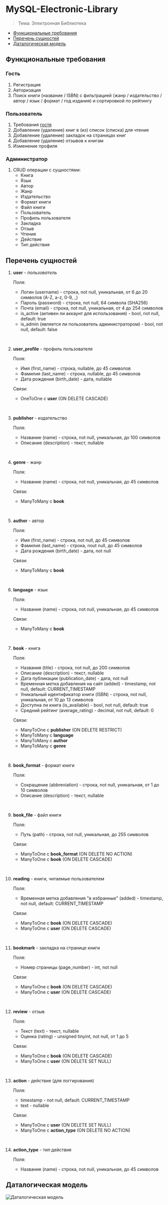# MySQL-Electronic-Library
>Тема: Электронная Библиотека  

- [Функциональные требования](#функциональные-требования)
- [Перечень сущностей](#перечень-сущностей)
- [Даталогическая модель](#даталогическая-модель)

## Функциональные требования
### Гость
1. Регистрация
2. Авторизация
3. Поиск книги (название / ISBN) с фильтрацией (жанр / издательство / автор / язык / формат / год издания) и сортировкой по рейтингу

### Пользователь
1. Требования [гостя](#гость)
2. Добавление (удаление) книг в (из) список (списка) для чтения
3. Добавление (удаление) закладок на страницах книг
4. Добавление (удаление) отзывов к книгам
5. Изменение профиля

### Администратор
1. CRUD операции с сущностями:
   - Книга
   - Язык
   - Автор
   - Жанр
   - Издательство
   - Формат книги
   - Файл книги
   - Пользователь
   - Профиль пользователя
   - Закладка
   - Отзыв
   - Чтение
   - Действие
   - Тип действия


## Перечень сущностей
1. __user__ - _пользователь_  
   
   Поля:
   - Логин (username) - строка, not null, уникальная, от 6 до 20 символов (A-Z, a-z, 0-9, _)
   - Пароль (password) - строка, not null, 64 символа (SHA256)
   - Почта (email) - строка, not null, уникальная, от 4 до 254 символов
   - is_active (активен ли аккаунт для использования) - bool, not null, default: true
   - is_admin (является ли пользователь администратором) - bool, not null, default: false

<br>

2. __user_profile__ - профиль пользователя  

   Поля:
   - Имя (first_name) - строка, nullable, до 45 символов
   - Фамилия (last_name) - строка, nullable, до 45 символов
   - Дата рождения (birth_date) - дата, nullable

   Связи:
   - OneToOne с __user__ (ON DELETE CASCADE)

<br>

3. __publisher__ - издательство

   Поля: 
   - Название (name) - строка, not null, уникальная, до 100 символов
   - Описание (description) - текст, nullable

<br>

4. __genre__ - жанр

   Поля:
   - Название (name) - строка, not null, уникальная, до 45 символов

   Связи:
   - ManyToMany с __book__

<br>

5. __author__ - автор

   Поля:
   - Имя (first_name) - строка, not null, до 45 символов
   - Фамилия (last_name) - строка, nout null, до 45 символов
   - Дата рождения (birth_date) - дата, not null

   Связи:
   - ManyToMany с __book__

<br>

6. __language__ - язык 

   Поля:
   - Название (name) - строка, not null, уникальная, до 45 символов

   Связи:
   - ManyToMany с __book__

<br>

7. __book__ - книга

   Поля:
   - Названия (title) - строка, not null, до 200 символов
   - Описание (description) - текст, nullable
   - Дата публикации (publication_date) - дата, not null
   - Временная метка добавления на сайт (added) - timestamp, not null, default: CURRENT_TIMESTAMP
   - Уникальный идентификатор книги (ISBN) - строка, not null, уникальная, от 10 до 13 символов
   - Доступна ли книга (is_available) - bool, not null, default: true
   - Средний рейтинг (average_rating) - decimal, not null, default: 0

   Связи:
   - ManyToOne с __publisher__ (ON DELETE RESTRICT)
   - ManyToMany с __language__
   - ManyToMany с __author__
   - ManyToMany с __genre__

<br>

8. __book_format__ - формат книги
   
   Поля:
   - Сокращение (abbreviation) - строка, not null, уникальная, от 1 до 10 символов
   - Описание (description) - текст, nullable

<br>

9. __book_file__ - файл книги

   Поля:
   - Путь (path) - строка, not null, уникальная, до 255 символов
  
   Связи:
   - ManyToOne с __book_format__ (ON DELETE NO ACTION)
   - ManyToOne с __book__ (ON DELETE CASCADE)

<br>

10. __reading__ - книги, читаемые пользователем

      Поля:
       - Временная метка добавления "в избранные" (added) - timestamp, not null, default: CURRENT_TIMESTAMP

      Связи:
      - ManyToOne с __book__ (ON DELETE CASCADE)
      - ManyToOne с __user__ (ON DELETE CASCADE)

<br>

11. __bookmark__ - закладка на странице книги
    
      Поля:
      - Номер страницы (page_number) - int, not null

      Связи:
      - ManyToOne с __book__ (ON DELETE CASCADE)
      - ManyToOne с __user__ (ON DELETE CASCADE)

<br>

12. __review__ - отзыв

      Поля:
      - Текст (text) - текст, nullable
      - Оценка (rating) - unsigned tinyint, not null, от 1 до 5  

      Связи:
      - ManyToOne с __book__ (ON DELETE CASCADE)
      - ManyToOne с __user__ (ON DELETE SET NULL)

<br>

13. __action__ - действие (для логгирования)
    
      Поля:
      - timestamp - not null, default: CURRENT_TIMESTAMP
      - text - nullable

      Связи: 
      - ManyToOne с __user__ (ON DELETE SET NULL)
      - ManyToOne с __action_type__ (ON DELETE NO ACTION)

<br>

14. __action_type__ - тип действия

      Поля:
      - Название (name) - строка, not null, уникальная, до 45 символов

## Даталогическая модель
![Даталогическая модель](library.png)
